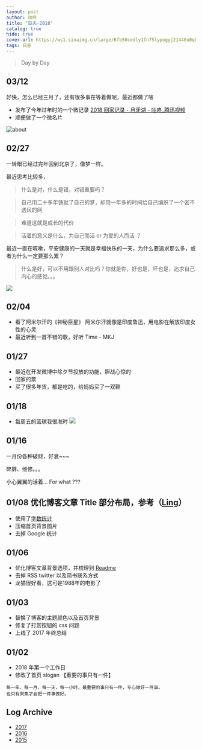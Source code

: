 ```yaml
---
layout: post
author: 咕咚
title: "日志-2018"
catalog: true
hide: true
cover-url: https://ws1.sinaimg.cn/large/6fb50cedly1fn75lypogyj21440u0q8z.jpg
tags: 日志
---
```


> Day by Day


## 03/12

好快，怎么已经三月了，还有很多事在等着做呢，最近都做了啥

* 发布了今年过年时的一个微记录 [2018 回家记录 \- 月牙湖 \- 咕咚\_腾讯视频](https://v.qq.com/x/page/b0602j5jspg.html)
* 顺便做了一个微名片

![about](https://ws1.sinaimg.cn/large/6fb50cedly1fp9taiqa9vj20p00dwabk.jpg)

## 02/27

一转眼已经过完年回到北京了，像梦一样。

最近思考比较多，

> 什么是对，什么是错，对错重要吗？

> 自己用二十多年铸就了自己的梦，却用一年多的时间给自己编织了一个密不透风的网

> 难道这就是成长的代价

> 活着的意义是什么，为自己而活 or 为爱的人而活 ？ 

最近一直在咳嗽，平安健康的一天就是幸福快乐的一天，为什么要追求那么多，或者为什么一定要那么累？

> 什么是好，可以不用跟别人对比吗？你就是你，好也是，坏也是，追求自己内心的感觉。。。

![](https://ws1.sinaimg.cn/large/6fb50cedly1fove4jjsa7j23402bshdt.jpg)

## 02/04
- 看了阿米尔汗的《神秘巨星》 阿米尔汗就像是印度鲁迅，用电影在解放印度女性的心灵
- 最近听到一首不错的歌，好听 Time - MKJ


## 01/27
- 最近在开发微博中除夕节投放的功能，胆战心惊的
- 回家的票
- 买了很多年货，都是吃的，给妈妈买了一双鞋

## 01/18

- 每周五的篮球我很准时
![](https://ws1.sinaimg.cn/large/6fb50cedly1fnv6afsr3cj22bs340u0y.jpg)

## 01/16

一月份各种破财，好衰~~~ 

碎屏、维修。。。

小心翼翼的活着... For what ???

## 01/08 优化博客文章 Title 部分布局，参考（[Ling](http://linglinyp.com/)） 

- 使用了[字数统计](http://linglinyp.com/jekyll/2017/06/06/jekyll-number-of-words.html)
- 压缩首页背景图片
- 去掉 Google 统计

## 01/06
* 优化博客文章背景选项，并梳理到 [Readme](./README.md)
* 去掉 RSS twitter 以及简书联系方式
* 龙猫很好看，这可是1988年的电影了


## 01/03
- 替换了博客的主题颜色以及首页背景
- 修复了打赏按钮的 css 问题
- 上线了 2017 年终总结

## 01/02
- 2018 年第一个工作日
- 修改了首页 slogan 【重要的事只有一件】

```
每一年、每一月，每一天，每一小时，最重要的事只有一件，专心做好一件事。
也只有聚焦才会把一件事做好。
```

## Log Archive
- [2017]({{site.baseurl}}/2017/01/01/2017log.html)
- [2016]({{site.baseurl}}/2016/01/01/2016log.html)
- [2015]({{site.baseurl}}/2015/01/01/2015log.html)

